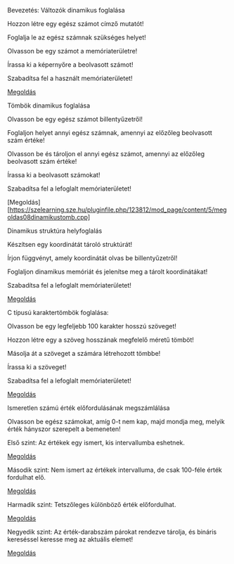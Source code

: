Bevezetés: Változók dinamikus foglalása

Hozzon létre egy egész számot címző mutatót!

Foglalja le az egész számnak szükséges helyet!

Olvasson be egy számot a memóriaterületre!

Írassa ki a képernyőre a beolvasott számot!

Szabadítsa fel a használt memóriaterületet!

[Megoldás](https://szelearning.sze.hu/pluginfile.php/123812/mod_page/content/5/megoldas08dinamikusvaltozo.cpp)
 
Tömbök dinamikus foglalása

Olvasson be egy egész számot billentyűzetről!

Foglaljon helyet annyi egész számnak, amennyi az előzőleg beolvasott szám értéke!

Olvasson be és tároljon el annyi egész számot, amennyi az előzőleg beolvasott szám értéke!

Írassa ki a beolvasott számokat!

Szabadítsa fel a lefoglalt memóriaterületet!

[Megoldás][https://szelearning.sze.hu/pluginfile.php/123812/mod_page/content/5/megoldas08dinamikustomb.cpp]
 
Dinamikus struktúra helyfoglalás

Készítsen egy koordinátát tároló struktúrát!

Írjon függvényt, amely koordinátát olvas be billentyűzetről!

Foglaljon dinamikus memóriát és jelenítse meg a tárolt koordinátákat!

Szabadítsa fel a lefoglalt memóriaterületet!

[Megoldás](https://szelearning.sze.hu/pluginfile.php/123812/mod_page/content/5/megoldas08dinamikusstruktura.cpp)
 
C típusú karaktertömbök foglalása:

Olvasson be egy legfeljebb 100 karakter hosszú szöveget!

Hozzon létre egy a szöveg hosszának megfelelő méretű tömböt!

Másolja át a szöveget a számára létrehozott tömbbe!

Írassa ki a szöveget!

Szabadítsa fel a lefoglalt memóriaterületet!

[Megoldás](https://szelearning.sze.hu/pluginfile.php/123812/mod_page/content/5/megoldas08karakterlanc.cpp)
 
Ismeretlen számú érték előfordulásának megszámlálása

Olvasson be egész számokat, amíg 0-t nem kap, majd mondja meg, melyik érték hányszor szerepelt a bemeneten!

Első szint: Az értékek egy ismert, kis intervallumba eshetnek.

[Megoldás](https://szelearning.sze.hu/pluginfile.php/123812/mod_page/content/5/megoldas08megszamlalas01.cpp)
 
Második szint: Nem ismert az értékek intervalluma, de csak 100-féle érték fordulhat elő.

[Megoldás](https://szelearning.sze.hu/pluginfile.php/123812/mod_page/content/5/megoldas08megszamlalas02.cpp)
 
Harmadik szint: Tetszőleges különböző érték előfordulhat.

[Megoldás](https://szelearning.sze.hu/pluginfile.php/123812/mod_page/content/5/megoldas08megszamlalas03.cpp)
 
Negyedik szint: Az érték-darabszám párokat rendezve tárolja, és bináris kereséssel keresse meg az aktuális elemet!

[Megoldás](https://szelearning.sze.hu/pluginfile.php/123812/mod_page/content/5/megoldas08megszamlalas04.cpp)
